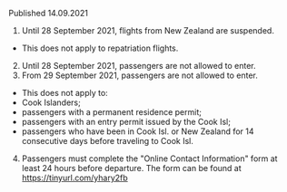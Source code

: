 Published 14.09.2021
1. Until 28 September 2021, flights from New Zealand are suspended.
- This does not apply to repatriation flights.
2. Until 28 September 2021, passengers are not allowed to enter.
3. From 29 September 2021, passengers are not allowed to enter.
- This does not apply to:
- Cook Islanders;
- passengers with a permanent residence permit;
- passengers with an entry permit issued by the Cook Isl;
- passengers who have been in Cook Isl. or New Zealand for 14 consecutive days before traveling to Cook Isl.
4. Passengers must complete the "Online Contact Information" form at least 24 hours before departure. The form can be found at <a href="https://tinyurl.com/yhary2fb">https://tinyurl.com/yhary2fb</a>
